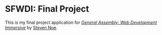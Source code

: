 # SFWDI: Final Project

This is my final project application for
[*General Assembly: Web Development Immersive*](https://generalassemb.ly/education/web-development-immersive)
by [Steven Noe](http://killerdesigner.com/).